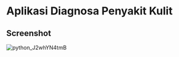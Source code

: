 # Aplikasi Diagnosa Penyakit Kulit


## Screenshot
![python_J2whYN4tmB](https://user-images.githubusercontent.com/73381115/204084861-b37b25ff-1d86-47f7-973a-aa4ffdd7c74f.png)


